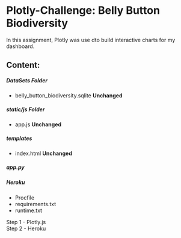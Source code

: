 # Plotly-Challenge: Belly Button Biodiversity<br>

In this assignment, Plotly was use dto build interactive charts for my dashboard.<br>

## Content:
##### DataSets Folder 
* belly_button_biodiversity.sqlite **Unchanged**
##### static/js Folder
* app.js **Unchanged**
##### templates
* index.html **Unchanged**
##### app.py

##### Heroku
* Procfile
* requirements.txt
* runtime.txt


Step 1 - Plotly.js<br>
Step 2 - Heroku<br>
